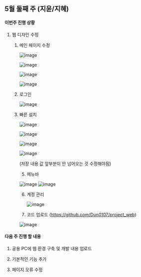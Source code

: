 ## 5월 둘째 주 (지윤/지혜)

#### 이번주 진행 상황

1. 웹 디자인 수정

   1. 메인 페이지 수정

      ![image](https://user-images.githubusercontent.com/40848202/81501631-674dc380-9314-11ea-9562-228fe48b1794.png)
      
      ![image](https://user-images.githubusercontent.com/40848202/81501650-7df41a80-9314-11ea-8736-e945c77680d1.png)

      ![image](https://user-images.githubusercontent.com/40848202/81501668-93694480-9314-11ea-99d4-679d86374016.png)
      
      ![image](https://user-images.githubusercontent.com/40848202/81501672-9bc17f80-9314-11ea-9652-c9c94103b713.png)

   2. 로그인 

      ![image](https://user-images.githubusercontent.com/40848202/81501678-a11eca00-9314-11ea-8785-20d9c86323f9.png)
      

   3. 빠른 설치

      ![image](https://user-images.githubusercontent.com/40848202/81501692-a9770500-9314-11ea-9653-bc5c9cc62a53.png)
      
      ![image](https://user-images.githubusercontent.com/40848202/81501700-aed44f80-9314-11ea-9aac-801e96d4eb74.png)

      ![image](https://user-images.githubusercontent.com/40848202/81501702-b562c700-9314-11ea-96ef-416f40436cb0.png)

      ![image](https://user-images.githubusercontent.com/40848202/81501707-bac01180-9314-11ea-8fdf-675afa0fe61b.png)

         (저장 내용 값 앞부분이 안 넘어오는 것 수정해야됨)

      5. 메뉴바 

        ![image](https://user-images.githubusercontent.com/40848202/81501717-c27fb600-9314-11ea-9fca-f0ec173a8440.png)
         ![image](https://user-images.githubusercontent.com/40848202/81501722-c7446a00-9314-11ea-9b6f-37219a9733c5.png)

      6. 계정 관리 

         ![image](https://user-images.githubusercontent.com/40848202/81501732-d0cdd200-9314-11ea-88d5-fd1a7584c184.png)

      7. 코드 업로드 (<https://github.com/Dun0107/project_web>)

        ![image](https://user-images.githubusercontent.com/40848202/81501737-d7f4e000-9314-11ea-936b-9986f9efca65.png)

#### 다음 주 진행 할 내용

1. 공용 PC에 웹 환경 구축 및 개발 내용 업로드 

2. 기본적인 기능 추가

3. 페이지 오류 수정
